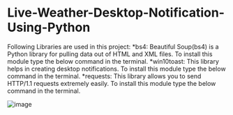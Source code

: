 # Live-Weather-Desktop-Notification-Using-Python
Following Libraries are used in this project:
  *bs4: Beautiful Soup(bs4) is a Python library for pulling data out of HTML and XML files. To install this module type the below command in the terminal.
  *win10toast: This library helps in creating desktop notifications. To install this module type the below command in the terminal.
  *requests: This library allows you to send HTTP/1.1 requests extremely easily. To install this module type the below command in the terminal.


![image](https://user-images.githubusercontent.com/90713809/204851541-135950c4-8f63-4109-af11-b2eb08ac0c0f.png)
